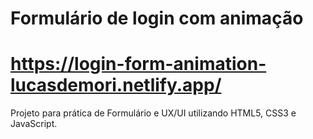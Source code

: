 # Formulário de login com animação
# https://login-form-animation-lucasdemori.netlify.app/

Projeto para prática de Formulário e UX/UI utilizando HTML5, CSS3 e JavaScript.
